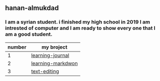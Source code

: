 ## hanan-almukdad
### I am a syrian student. i finished my high school in 2019 I am  intrested of computer and I am ready to show every one that I am a good student.
| number | my broject|
|------------- | --------------|
|1 |  [learning-journal](https://hanan-almukdad.github.io/learning-journal/)|
|2 | [learning-markdwon](https://hanan-almukdad.github.io/learning-journal/learning-markdwon)|
|3 | [text-editing](https://hanan-almukdad.github.io/learning-journal/text-editing)|



